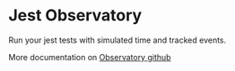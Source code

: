 # Jest Observatory

Run your jest tests with simulated time and tracked events.

More documentation on [Observatory github](https://github.com/dralletje/Observatory)
